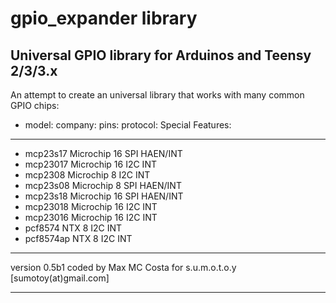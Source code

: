 gpio_expander library
=====================

Universal GPIO library for Arduinos and Teensy 2/3/3.x
--------------------------------------------------------------------------------------

An attempt to create an universal library that works with many common GPIO chips:

- model:      company:   pins:   protocol:   Special Features:

--------------------------------------------------------------------------------------

- mcp23s17    Microchip   16      SPI         HAEN/INT
- mcp23017		Microchip		16			I2C					INT
- mcp2308			Microchip		8			  I2C					INT
- mcp23s08		Microchip		8			  SPI					HAEN/INT
- mcp23s18		Microchip		16			SPI					HAEN/INT
- mcp23018		Microchip		16			I2C					INT
- mcp23016		Microchip		16			I2C					INT
- pcf8574			NTX				  8			  I2C					INT
- pcf8574ap		NTX				  8			  I2C					INT

--------------------------------------------------------------------------------------

version 0.5b1
coded by Max MC Costa for s.u.m.o.t.o.y [sumotoy(at)gmail.com]

--------------------------------------------------------------------------------------
